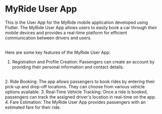 <h1>MyRide User App</h1>
This is the User App for the MyRide mobile application developed using Flutter. The MyRide User App allows users to easily book a car through their mobile devices and provides a real-time platform for efficient communication between drivers and users.
<br/><br/>

Here are some key features of the MyRide User App:

1. Registration and Profile Creation: Passengers can create an account by providing their personal information and contact details.
</br>
2. Ride Booking: The app allows passengers to book rides by entering their pick-up and drop-off locations. They can choose from various vehicle options available.
3. Real-Time Vehicle Tracking: Once a ride is booked, passengers can track the assigned driver's location in real-time on the app.
4. Fare Estimation: The MyRide User App provides passengers with an estimated fare for their ride.
